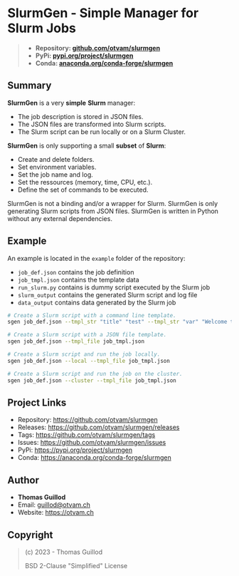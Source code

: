 # SlurmGen - Simple Manager for Slurm Jobs

> * **Repository: [github.com/otvam/slurmgen](https://github.com/otvam/slurmgen)**
> * **PyPi: [pypi.org/project/slurmgen](https://pypi.org/project/slurmgen)**
> * **Conda: [anaconda.org/conda-forge/slurmgen](https://anaconda.org/conda-forge/slurmgen)**

## Summary

**SlurmGen** is a very **simple** **Slurm** manager:
* The job description is stored in JSON files.
* The JSON files are transformed into Slurm scripts.
* The Slurm script can be run locally or on a Slurm Cluster.

**SlurmGen** is only supporting a small **subset** of **Slurm**:
* Create and delete folders.
* Set environment variables.
* Set the job name and log.
* Set the ressources (memory, time, CPU, etc.).
* Define the set of commands to be executed.

SlurmGen is not a binding and/or a wrapper for Slurm.
SlurmGen is only generating Slurm scripts from JSON files.
SlurmGen is written in Python without any external dependencies.

## Example

An example is located in the `example` folder of the repository:
* `job_def.json` contains the job definition
* `job_tmpl.json` contains the template data
* `run_slurm.py` contains is dummy script executed by the Slurm job
* `slurm_output` contains the generated Slurm script and log file
* `data_output` contains data generated by the Slurm job

```bash
# Create a Slurm script with a command line template.
sgen job_def.json --tmpl_str "title" "test" --tmpl_str "var" "Welcome to everyone"

# Create a Slurm script with a JSON file template.
sgen job_def.json --tmpl_file job_tmpl.json

# Create a Slurm script and run the job locally.
sgen job_def.json --local --tmpl_file job_tmpl.json

# Create a Slurm script and run the job on the cluster.
sgen job_def.json --cluster --tmpl_file job_tmpl.json
```

## Project Links

* Repository: https://github.com/otvam/slurmgen
* Releases: https://github.com/otvam/slurmgen/releases
* Tags: https://github.com/otvam/slurmgen/tags
* Issues: https://github.com/otvam/slurmgen/issues
* PyPi: https://pypi.org/project/slurmgen
* Conda: https://anaconda.org/conda-forge/slurmgen

## Author

* **Thomas Guillod**
* Email: guillod@otvam.ch
* Website: https://otvam.ch

## Copyright

> (c) 2023 - Thomas Guillod
> 
>  BSD 2-Clause "Simplified" License
